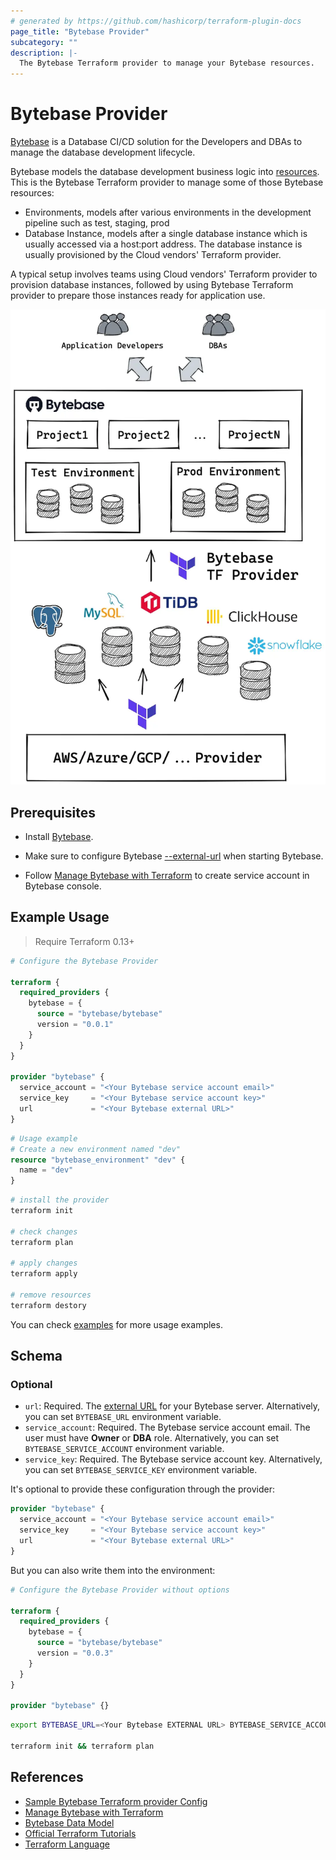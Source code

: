 ```yaml
---
# generated by https://github.com/hashicorp/terraform-plugin-docs
page_title: "Bytebase Provider"
subcategory: ""
description: |-
  The Bytebase Terraform provider to manage your Bytebase resources.
---
```


# Bytebase Provider

[Bytebase](https://bytebase.com) is a Database CI/CD solution for the Developers and DBAs to manage
the database development lifecycle.

Bytebase models the database development business logic into [resources](https://www.bytebase.com/docs/concepts/data-model).
This is the Bytebase Terraform provider to manage some of those Bytebase resources:

- Environments, models after various environments in the development pipeline such as test, staging,
  prod
- Database Instance, models after a single database instance which is usually accessed via a
  host:port address. The database instance is usually provisioned by the Cloud vendors' Terraform
  provider.

A typical setup involves teams using Cloud vendors' Terraform provider to provision database
instances, followed by using Bytebase Terraform provider to prepare those instances ready for
application use.

![Overview](https://raw.githubusercontent.com/bytebase/terraform-provider-bytebase/main/docs/assets/overview.webp)

## Prerequisites

- Install [Bytebase](https://www.bytebase.com/docs/get-started/install/overview).

- Make sure to configure Bytebase [--external-url](https://www.bytebase.com/docs/get-started/install/external-url)
  when starting Bytebase.

- Follow [Manage Bytebase with Terraform](https://www.bytebase.com/docs/get-started/terraform) to
  create service account in Bytebase console.

## Example Usage

> Require Terraform 0.13+

```terraform
# Configure the Bytebase Provider

terraform {
  required_providers {
    bytebase = {
      source = "bytebase/bytebase"
      version = "0.0.1"
    }
  }
}

provider "bytebase" {
  service_account = "<Your Bytebase service account email>"
  service_key     = "<Your Bytebase service account key>"
  url             = "<Your Bytebase external URL>"
}
```

```terraform
# Usage example
# Create a new environment named "dev"
resource "bytebase_environment" "dev" {
  name = "dev"
}
```

```bash
# install the provider
terraform init

# check changes
terraform plan

# apply changes
terraform apply

# remove resources
terraform destory
```

You can check [examples](https://github.com/bytebase/terraform-provider-bytebase/blob/main/examples/main.tf) for more usage examples.

<!-- schema generated by tfplugindocs -->

## Schema

### Optional

- `url`: Required. The [external URL](https://www.bytebase.com/docs/get-started/install/external-url) for your Bytebase server. Alternatively, you can set `BYTEBASE_URL` environment variable.
- `service_account`: Required. The Bytebase service account email. The user must have **Owner** or **DBA** role. Alternatively, you can set `BYTEBASE_SERVICE_ACCOUNT` environment variable.
- `service_key`: Required. The Bytebase service account key. Alternatively, you can set `BYTEBASE_SERVICE_KEY` environment variable.

It's optional to provide these configuration through the provider:

```terraform
provider "bytebase" {
  service_account = "<Your Bytebase service account email>"
  service_key     = "<Your Bytebase service account key>"
  url             = "<Your Bytebase external URL>"
}
```

But you can also write them into the environment:

```terraform
# Configure the Bytebase Provider without options

terraform {
  required_providers {
    bytebase = {
      source = "bytebase/bytebase"
      version = "0.0.3"
    }
  }
}

provider "bytebase" {}
```

```bash
export BYTEBASE_URL=<Your Bytebase EXTERNAL URL> BYTEBASE_SERVICE_ACCOUNT=<Your Bytebase service account email> BYTEBASE_SERVICE_KEY=<Your Bytebase service account key>

terraform init && terraform plan
```

## References

- [Sample Bytebase Terraform provider Config](https://github.com/bytebase/terraform-provider-bytebase/blob/main/examples/main.tf)
- [Manage Bytebase with Terraform](https://www.bytebase.com/docs/get-started/terraform)
- [Bytebase Data Model](https://www.bytebase.com/docs/concepts/data-model)
- [Official Terraform Tutorials](https://developer.hashicorp.com/terraform/tutorials)
- [Terraform Language](https://developer.hashicorp.com/terraform/language)
